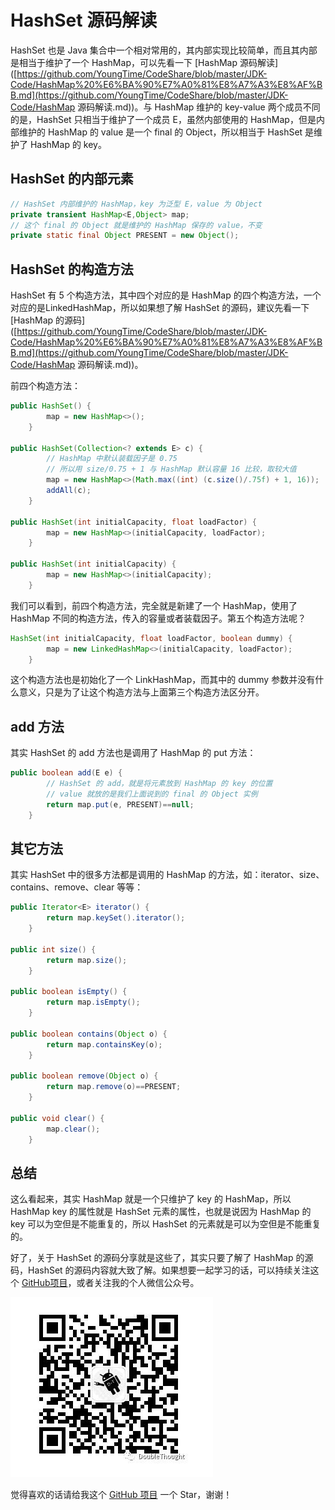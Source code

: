 # HashSet 源码解读
  HashSet 也是 Java 集合中一个相对常用的，其内部实现比较简单，而且其内部是相当于维护了一个 HashMap，可以先看一下 [HashMap 源码解读]([https://github.com/YoungTime/CodeShare/blob/master/JDK-Code/HashMap%20%E6%BA%90%E7%A0%81%E8%A7%A3%E8%AF%BB.md](https://github.com/YoungTime/CodeShare/blob/master/JDK-Code/HashMap 源码解读.md))。与 HashMap 维护的 key-value 两个成员不同的是，HashSet 只相当于维护了一个成员 E，虽然内部使用的 HashMap，但是内部维护的 HashMap 的 value 是一个 final 的 Object，所以相当于 HashSet 是维护了 HashMap 的 key。

## HashSet 的内部元素

```java
// HashSet 内部维护的 HashMap，key 为泛型 E，value 为 Object
private transient HashMap<E,Object> map;
// 这个 final 的 Object 就是维护的 HashMap 保存的 value，不变
private static final Object PRESENT = new Object();
```

## HashSet 的构造方法

  HashSet 有 5 个构造方法，其中四个对应的是 HashMap 的四个构造方法，一个对应的是LinkedHashMap，所以如果想了解 HashSet 的源码，建议先看一下 [HashMap 的源码]([https://github.com/YoungTime/CodeShare/blob/master/JDK-Code/HashMap%20%E6%BA%90%E7%A0%81%E8%A7%A3%E8%AF%BB.md](https://github.com/YoungTime/CodeShare/blob/master/JDK-Code/HashMap 源码解读.md))。

  前四个构造方法：

```java
public HashSet() {
        map = new HashMap<>();
    }

public HashSet(Collection<? extends E> c) {
        // HashMap 中默认装载因子是 0.75
        // 所以用 size/0.75 + 1 与 HashMap 默认容量 16 比较，取较大值
        map = new HashMap<>(Math.max((int) (c.size()/.75f) + 1, 16));
        addAll(c);
    }

public HashSet(int initialCapacity, float loadFactor) {
        map = new HashMap<>(initialCapacity, loadFactor);
    }

public HashSet(int initialCapacity) {
        map = new HashMap<>(initialCapacity);
    }
```

  我们可以看到，前四个构造方法，完全就是新建了一个 HashMap，使用了 HashMap 不同的构造方法，传入的容量或者装载因子。第五个构造方法呢？

```java
HashSet(int initialCapacity, float loadFactor, boolean dummy) {
        map = new LinkedHashMap<>(initialCapacity, loadFactor);
    }
```

  这个构造方法也是初始化了一个 LinkHashMap，而其中的 dummy 参数并没有什么意义，只是为了让这个构造方法与上面第三个构造方法区分开。

## add 方法

  其实 HashSet 的 add 方法也是调用了 HashMap 的 put 方法：

```java
public boolean add(E e) {
        // HashSet 的 add，就是将元素放到 HashMap 的 key 的位置
        // value 就放的是我们上面说到的 final 的 Object 实例
        return map.put(e, PRESENT)==null;
    }
```

## 其它方法

  其实 HashSet 中的很多方法都是调用的 HashMap 的方法，如：iterator、size、contains、remove、clear 等等：

```java
public Iterator<E> iterator() {
        return map.keySet().iterator();
    }

public int size() {
        return map.size();
    }

public boolean isEmpty() {
        return map.isEmpty();
    }

public boolean contains(Object o) {
        return map.containsKey(o);
    }

public boolean remove(Object o) {
        return map.remove(o)==PRESENT;
    }

public void clear() {
        map.clear();
    }
```

## 总结

  这么看起来，其实 HashMap 就是一个只维护了 key 的 HashMap，所以 HashMap key 的属性就是 HashSet 元素的属性，也就是说因为 HashMap 的 key 可以为空但是不能重复的，所以 HashSet 的元素就是可以为空但是不能重复的。

  好了，关于 HashSet 的源码分享就是这些了，其实只要了解了 HashMap 的源码，HashSet 的源码内容就大致了解。如果想要一起学习的话，可以持续关注这个 [GitHub项目](https://github.com/YoungTime/CodeShare)，或者关注我的个人微信公众号。

![hashmap_1_3](../image/hashmap_1_3.png)

  觉得喜欢的话请给我这个 [GitHub 项目](https://github.com/YoungTime/CodeShare) 一个 Star，谢谢！ 